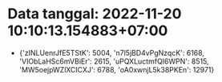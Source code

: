 # Data tanggal: 2022-11-20 10:10:13.154883+07:00

* {'zINLUenrJfE5TStK': 5004, 'n7l5jBD4vPgNzqcK': 6168, 'VIObLaHSc6mVBiEr': 2615, 'uPQXLuctmfQI6WPN': 8515, 'MW5oejpWZlXClCXJ': 6788, 'oA0xwnjL5k38PKEn': 12971}
